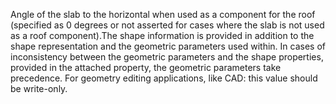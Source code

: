 Angle of the slab to the horizontal when used as a component for the roof (specified as 0 degrees or not asserted for cases where the slab is not used as a roof component).The shape information is provided in addition to the shape representation and the geometric parameters used within. In cases of inconsistency between the geometric parameters and the shape properties, provided in the attached property, the geometric parameters take precedence. For geometry editing applications, like CAD: this value should be write-only.
